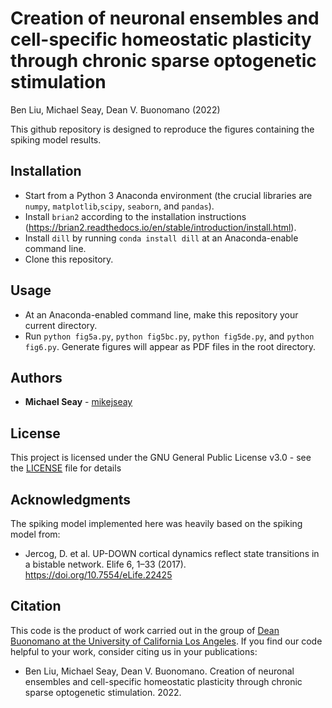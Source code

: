 # Creation of neuronal ensembles and cell-specific homeostatic plasticity through chronic sparse optogenetic stimulation

Ben Liu, Michael Seay, Dean V. Buonomano (2022)

This github repository is designed to reproduce the figures containing the spiking model results.

## Installation

- Start from a Python 3 Anaconda environment (the crucial libraries are `numpy`, `matplotlib`,`scipy`, `seaborn`, and `pandas`).
- Install `brian2` according to the installation instructions (https://brian2.readthedocs.io/en/stable/introduction/install.html).
- Install `dill` by running `conda install dill` at an Anaconda-enable command line.
- Clone this repository.

## Usage

- At an Anaconda-enabled command line, make this repository your current directory.
- Run `python fig5a.py`, `python fig5bc.py`, `python fig5de.py`, and `python fig6.py`. Generate figures will appear as PDF files in the root directory. 

## Authors

* **Michael Seay** - [mikejseay](https://github.com/mikejseay)

## License

This project is licensed under the GNU General Public License v3.0 - see the [LICENSE](LICENSE) file for details

## Acknowledgments

The spiking model implemented here was heavily based on  the spiking model from:

* Jercog, D. et al. UP-DOWN cortical dynamics reflect state transitions in a bistable network. Elife 6, 1–33 (2017). https://doi.org/10.7554/eLife.22425 

## Citation

This code is the product of work carried out in the group of [Dean Buonomano at the University of California Los Angeles](http://www.buonomanolab.com/). If you find our code helpful to your work, consider citing us in your publications:

* Ben Liu, Michael Seay, Dean V. Buonomano. Creation of neuronal ensembles and cell-specific homeostatic plasticity through chronic sparse optogenetic stimulation. 2022.
